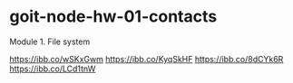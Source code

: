 # goit-node-hw-01-contacts

Module 1. File system

https://ibb.co/wSKxGwm
https://ibb.co/KyqSkHF
https://ibb.co/8dCYk6R
https://ibb.co/LCd1tnW
